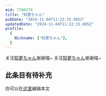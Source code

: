 ```yaml
---
mid: 7780379
title: "知更ちゃん"
pubDate: "2024-11-04T11:22:15.085Z"
updatedDate: "2024-11-04T11:22:15.085Z"
profile:
  {
    Nickname: ["知更ちゃん"],
  }
---
```


关注[知更ちゃん](https://space.bilibili.com/7780379)谢谢喵~ 关注[知更ちゃん](https://space.bilibili.com/7780379)谢谢喵~

## 此条目有待补充
你可以在[这里](https://github.com/Yuhanawa/VTuber.ICU-Content/edit/master/v/知更ちゃん/index.md)编辑本文
